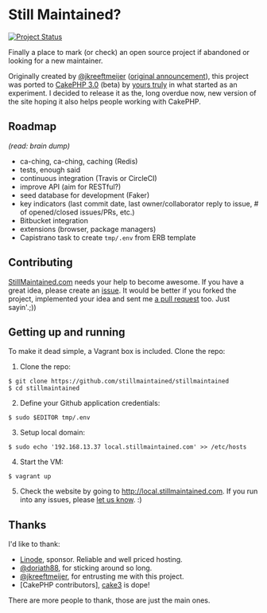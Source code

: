 # Still Maintained?

[![Project Status](//stillmaintained.com/stillmaintained/stillmaintained.svg)](//stillmaintained.com/stillmaintained/stillmaintained)

Finally a place to mark (or check) an open source project if abandoned or looking for a new maintainer.

Originally created by [@jkreeftmeijer] ([original announcement][1]), this project was ported to [CakePHP 3.0] (beta) by
[yours truly][@jadb] in what started as an experiment. I decided to release it as the, long overdue now, new version of
the site hoping it also helps people working with CakePHP.

## Roadmap

*(read: brain dump)*

- ca-ching, ca-ching, caching (Redis)
- tests, enough said
- continuous integration (Travis or CircleCI)
- improve API (aim for RESTful?)
- seed database for development (Faker)
- key indicators (last commit date, last owner/collaborator reply to issue, # of opened/closed issues/PRs, etc.)
- Bitbucket integration
- extensions (browser, package managers)
- Capistrano task to create `tmp/.env` from ERB template

## Contributing

[StillMaintained.com][2] needs your help to become awesome. If you have a great idea, please create an [issue][3]. It
would be better if you forked the project, implemented your idea and sent me [a pull request][4] too. Just sayin'.;))

## Getting up and running

To make it dead simple, a Vagrant box is included. Clone the repo:

1. Clone the repo:
```
$ git clone https://github.com/stillmaintained/stillmaintained
$ cd stillmaintained
```

2. Define your Github application credentials:
```
$ sudo $EDITOR tmp/.env
```

3. Setup local domain:
```
$ sudo echo '192.168.13.37 local.stillmaintained.com' >> /etc/hosts
```

4. Start the VM:
```
$ vagrant up
```

5. Check the website by going to http://local.stillmaintained.com. If you run into any issues, please [let us know][3]. :)

## Thanks

I'd like to thank:

- [Linode], sponsor. Reliable and well priced hosting.
- [@doriath88], for sticking around so long.
- [@jkreeftmeijer], for entrusting me with this project.
- [CakePHP contributors], [cake3][CakePHP 3.0] is dope!

There are more people to thank, those are just the main ones.


[1]:http://jeffkreeftmeijer.com/2010/finally-a-way-to-mark-your-github-project-as-abandoned/
[2]:http://stillmaintained.com
[3]:/stillmaintained/stillmaintained/issues
[4]:/stillmaintained/stillmaintained/pulls
[@jkreeftmeijer]:http://twitter.com/jkreeftmeijer
[CakePHP 3.0]:https://github.com/cakephp/cakephp/tree/3.0
[@jadb]:http://twitter.com/jadb
[Linode]:http://linode.com
[@doriath88]:http://twitter.com/doriath88
